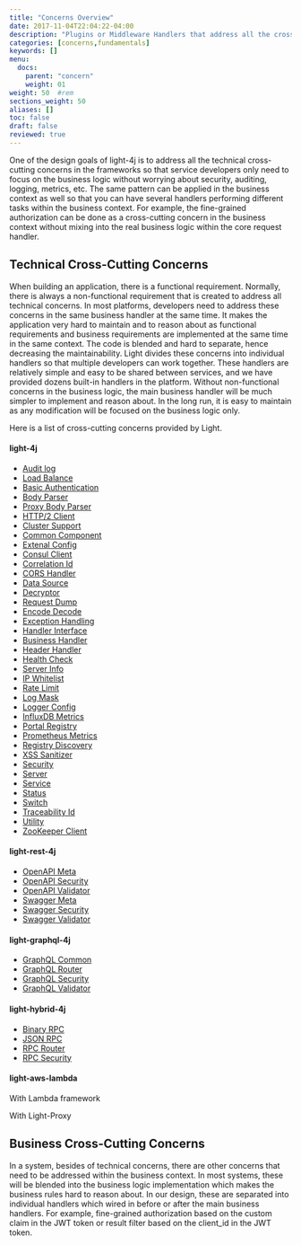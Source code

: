 ```yaml
---
title: "Concerns Overview"
date: 2017-11-04T22:04:22-04:00
description: "Plugins or Middleware Handlers that address all the cross-cutting concerns"
categories: [concerns,fundamentals]
keywords: []
menu:
  docs:
    parent: "concern"
    weight: 01
weight: 50	#rem
sections_weight: 50
aliases: []
toc: false
draft: false
reviewed: true
---
```


One of the design goals of light-4j is to address all the technical cross-cutting concerns in the frameworks so that service developers only need to focus on the business logic without worrying about security, auditing, logging, metrics, etc. The same pattern can be applied in the business context as well so that you can have several handlers performing different tasks within the business context. For example, the fine-grained authorization can be done as a cross-cutting concern in the business context without mixing into the real business logic within the core request handler.

## Technical Cross-Cutting Concerns

When building an application, there is a functional requirement. Normally, there is always a non-functional requirement that is created to address all technical concerns. In most platforms, developers need to address these concerns in the same business handler at the same time. It makes the application very hard to maintain and to reason about as functional requirements and business requirements are implemented at the same time in the same context. The code is blended and hard to separate, hence decreasing the maintainability. Light divides these concerns into individual handlers so that multiple developers can work together. These handlers are relatively simple and easy to be shared between services, and we have provided dozens built-in handlers in the platform. Without non-functional concerns in the business logic, the main business handler will be much simpler to implement and reason about. In the long run, it is easy to maintain as any modification will be focused on the business logic only.

Here is a list of cross-cutting concerns provided by Light.

#### light-4j

* [Audit log](/concern/audit/)
* [Load Balance](/concern/balance/)
* [Basic Authentication](/concern/basic/)
* [Body Parser](/concern/body/)
* [Proxy Body Parser](/concern/proxy-body/)
* [HTTP/2 Client](/concern/client/)
* [Cluster Support](/concern/cluster/)
* [Common Component](/concern/common/)
* [Extenal Config](/concern/config/)
* [Consul Client](/concern/consul/)
* [Correlation Id](/concern/correlation/)
* [CORS Handler](/concern/cors/)
* [Data Source](/concern/datasource/)
* [Decryptor](/concern/decryptor/)
* [Request Dump](/concern/dump/)
* [Encode Decode](/concern/encode-decode/)
* [Exception Handling](/concern/exception/)
* [Handler Interface](/concern/handler/)
* [Business Handler](/concern/business-handler/)
* [Header Handler](/concern/header/)
* [Health Check](/concern/health/)
* [Server Info](/concern/info/)
* [IP Whitelist](/concern/ip-whitelist/)
* [Rate Limit](/concern/limit/)
* [Log Mask](/concern/mask/)
* [Logger Config](/concern/logger-config/)
* [InfluxDB Metrics](/concern/metrics/)
* [Portal Registry](/concern/portal-registry/)
* [Prometheus Metrics](/concern/prometheus/)
* [Registry Discovery](/concern/registry/)
* [XSS Sanitizer](/concern/sanitizer/)
* [Security](/concern/security/)
* [Server](/concern/server/)
* [Service](/concern/service/)
* [Status](/concern/status/)
* [Switch](/concern/switch/)
* [Traceability Id](/concern/traceability/)
* [Utility](/concern/utility/)
* [ZooKeeper Client](/concern/zookeeper/)

#### light-rest-4j

* [OpenAPI Meta](/style/light-rest-4j/openapi-meta/)
* [OpenAPI Security](/style/light-rest-4j/openapi-security/)
* [OpenAPI Validator](/style/light-rest-4j/openapi-validator/)
* [Swagger Meta](/style/light-rest-4j/swagger-meta/)
* [Swagger Security](/style/light-rest-4j/swagger-security/)
* [Swagger Validator](/style/light-rest-4j/swagger-validator/)

#### light-graphql-4j

* [GraphQL Common](/style/light-graphql-4j/graphql-common/)
* [GraphQL Router](/style/light-graphql-4j/graphql-router/)
* [GraphQL Security](/style/light-graphql-4j/graphql-security/)
* [GraphQL Validator](/style/light-graphql-4j/graphql-validator/)

#### light-hybrid-4j

* [Binary RPC](/style/light-hybrid-4j/binary-rpc/)
* [JSON RPC](/style/light-hybrid-4j/json-rpc/)
* [RPC Router](/style/light-hybrid-4j/rpc-router/)
* [RPC Security](/style/light-hybrid-4j/rpc-security/)

#### light-aws-lambda

With Lambda framework


With Light-Proxy



## Business Cross-Cutting Concerns

In a system, besides of technical concerns, there are other concerns that need to be addressed within the business context. In most systems, these will be blended into the business logic implementation which makes the business rules hard to reason about. In our design, these are separated into individual handlers which wired in before or after the main business handlers. For example, fine-grained authorization based on the custom claim in the JWT token or result filter based on the client_id in the JWT token. 

